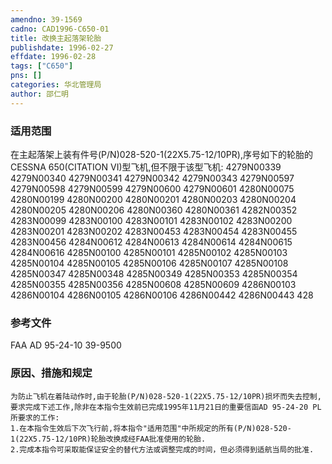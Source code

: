 ```yaml
---
amendno: 39-1569  
cadno: CAD1996-C650-01  
title: 改换主起落架轮胎  
publishdate: 1996-02-27  
effdate: 1996-02-28  
tags: ["C650"]  
pns: []  
categories: 华北管理局  
author: 邵仁明  
---
```

  
### 适用范围  
在主起落架上装有件号(P/N)028-520-1(22X5.75-12/10PR),序号如下的轮胎的CESSNA 650(CITATION VI)型飞机,但不限于该型飞机:
4279N00339  4279N00340  4279N00341
4279N00342
4279N00343  4279N00597  4279N00598
4279N00599
4279N00600  4279N00601  4280N00075
4280N00199
4280N00200  4280N00201  4280N00203
4280N00204
4280N00205  4280N00206  4280N00360
4280N00361
4282N00352  4283N00099  4283N00100
4283N00101
4283N00102  4283N00200  4283N00201
4283N00202
4283N00453  4283N00454  4283N00455
4283N00456
4284N00612  4284N00613  4284N00614
4284N00615
4284N00616  4285N00100  4285N00101
4285N00102
4285N00103  4285N00104  4285N00105
4285N00106
4285N00107  4285N00108  4285N00347
4285N00348
4285N00349  4285N00353  4285N00354
4285N00355
4285N00356  4285N00608  4285N00609
4286N00103
4286N00104  4286N00105  4286N00106
4286N00442
4286N00443  428  
  
<!--more-->  
### 参考文件  
FAA AD 95-24-10 39-9500  
  
### 原因、措施和规定  
    为防止飞机在着陆动作时,由于轮胎(P/N)028-520-1(22X5.75-12/10PR)损坏而失去控制,要求完成下述工作,除非在本指令生效前已完成1995年11月21日的重要信函AD 95-24-20 PL所要求的工作:  
    1.在本指令生效后下次飞行前,将本指令"适用范围"中所规定的所有(P/N)028-520-1(22X5.75-12/10PR)轮胎改换成经FAA批准使用的轮胎.  
    2.完成本指令可采取能保证安全的替代方法或调整完成的时间，但必须得到适航当局的批准.  
  
